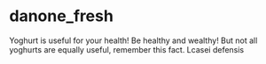 # danone_fresh
Yoghurt is useful for your health! Be healthy and wealthy!
But not all yoghurts are equally useful, remember this fact.
Lcasei defensis
